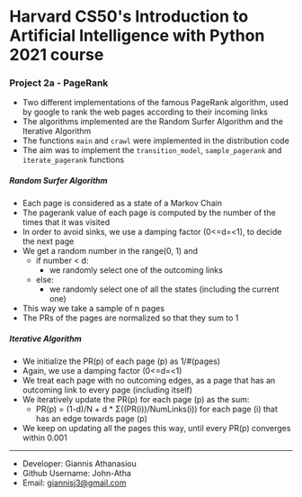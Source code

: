 # Harvard CS50's Introduction to Artificial Intelligence with Python 2021 course

### Project 2a - PageRank
* Two different implementations of the famous PageRank algorithm, used by google to rank the web pages according to their incoming links
* The algorithms implemented are the Random Surfer Algorithm and the Iterative Algorithm
* The functions `main` and `crawl` were implemented in the distribution code
* The aim was to implement the `transition_model`, `sample_pagerank` and `iterate_pagerank` functions
##### Random Surfer Algorithm
* Each page is considered as a state of a Markov Chain
* The pagerank value of each page is computed by the number of the times that it was visited
* In order to avoid sinks, we use a damping factor (0<=d=<1), to decide the next page
* We get a random number in the range(0, 1) and
    * if number < d:
        * we randomly select one of the outcoming links
    * else:
        * we randomly select one of all the states (including the current one)
* This way we take a sample of n pages
* The PRs of the pages are normalized so that they sum to 1

##### Iterative Algorithm
* We initialize the PR(p) of each page (p) as 1/#(pages)
* Again, we use a damping factor (0<=d=<1)
* We treat each page with no outcoming edges, as a page that has an outcoming link to every page (including itself)
* We iteratively update the PR(p) for each page (p) as the sum:
    * PR(p) = (1-d)/N + d * Σ((PR(i))/NumLinks(i)) for each page (i) that has an edge towards page (p)
* We keep on updating all the pages this way, until every PR(p) converges within 0.001

- - -

* Developer: Giannis Athanasiou
* Github Username: John-Atha
* Email: giannisj3@gmail.com